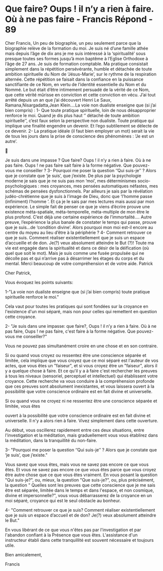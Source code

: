 # Que faire? Oups ! il n’y a rien à faire. Où à ne pas faire - Francis Répond - 89

Cher Francis, Un peu de biographie, un peu seulement parce que la biographie relève de la formation du moi. Je suis né d’une famille athée mais depuis l’âge de dix ans je me suis intéressé à la ‘spiritualité’ sous presque toutes ses formes jusqu’à mon baptême à l’Eglise Orthodoxe à l’âge de 27 ans. Je suis de formation comptable. Ma pratique consistait simplement dans la répétition persévérante, humble et détachée de toute ambition spirituelle du Nom de ‘Jésus-Marie’, sur le rythme de la respiration alternée. Cette répétition se faisait dans la confiance en la puissance sanctifiante de ce Nom, en vertu de l’identité essentielle du Nom et du Nommé. Le but était d’être intimement persuadé de la vérité de ce Nom, que cette vérité mûrisse en conviction et cette conviction en vécu. J’ai tout arrêté depuis un an que j’ai découvert Henri Le Saux, Ramana,Nisargadatta,Jean Klein….La voie non dualiste enseigne que (si j’ai bien compris) : 1- Que toute pratique spirituelle, loin de nous désapproprier renforce le moi. Quand je dis plus haut ‘’ détaché de toute ambition spirituelle’’, c’est faux selon la perspective non dualiste. Toute pratique qui implique une finalité engendre un devenir. Et l’ego subtilement se délecte de ce devenir. 2- La pratique idéale (il faut bien employer un mot) serait la vie de tous les jours dans la prise de conscience des phénomènes : ‘Je est un autre’. 



Je suis dans une impasse ? Que faire? Oups ! il n’y a rien à faire. Où à ne pas faire. Oups ! ne pas faire sait faire à la forme négative. Que pouvez-vous me conseiller ? 3- Pourquoi me poser la question ‘’Qui suis-je’’ ? Alors que je constate que ‘je suis’, que j’existe. De plus par la psychologie moderne je sais que je ne suis pas mon ‘moi’, mes déterminismes socio-psychologiques : mes croyances, mes pensées automatiques néfastes, mes schémas de pensées dysfonctionnels. Par ailleurs je sais par la révélation judéo-chrétienne que je suis à l’image de Dieu, donc que ‘l’homme passe (infiniment) l’homme ’. Et ça je le sais par mes lectures mais aussi par mon expérience. Le simple fait de penser ce que je viens d’écrire prouve une existence méta-spatiale, méta-temporelle, méta-multiple de mon être le plus profond. C’est déjà une certaine expérience de l’immortalité…. Autre preuve, l’expérience la plus banale de constater le temps qui passe, prouve que je suis…de ‘condition divine’. Alors pourquoi mon moi est-il encore au centre du moyeu au lieu d’être à la périphérie ? 4- Comment retrouver ce que je suis. Comment réaliser existentiellement que je suis un espace d’accueille et de don. Je(?) veux absolument atteindre le But (?)! Toute ma vie est engagée dans la spiritualité et dans ce désir de la déification (où quel que soit le mot). Mais je suis comme une fusée propulsée qui ne décolle pas et qui n’arrive pas à désarrimer les étages du corps et du mental. Merci beaucoup de votre compréhension et de votre aide. Patrick

Cher Patrick,

Vous évoquez les points suivants:

1-"La voie non dualiste enseigne que (si j’ai bien compris) toute pratique spirituelle renforce le moi."

Cela vaut pour toutes les pratiques qui sont fondées sur la croyance en l'existence d'un moi séparé, mais non pour celles qui remettent en question cette croyance.

2- "Je suis dans une impasse: que faire?, Oups ! il n’y a rien à faire. Où à ne pas faire, Oups ! ne pas faire, c'est faire à la forme négative. Que pouvez-vous me conseiller?"

Vous ne pouvez pas simultanément croire en une chose et en son contraire.

Si ou quand vous croyez ou ressentez être une conscience séparée et limitée, cela implique que vous croyez que ce moi séparé est l'auteur de vos actes, que vous êtes un "faiseur", et si vous croyez être un "faiseur", alors il y a quelque chose à faire. Et ce qu'il y a à faire c'est rechercher les preuves à tous les niveaux (sensoriel, perceptuel et intellectuel) qui établissent votre croyance. Cette recherche va vous conduire à la compréhension profonde que ces preuves sont absolument inexistantes, et vous laissera ouvert à la possibilité que votre conscience ordinaire est en fait divine et universelle.

Si ou quand vous ne croyez ni ne ressentez être une conscience séparée et limitée, vous êtes

ouvert à la possibilité que votre conscience ordinaire est en fait divine et universelle. Il n'y a alors rien à faire. Vivez simplement dans cette ouverture.

Au début, vous oscillerez rapidement entre ces deux situations, entre l'investigation et la méditation, mais graduellement vous vous établirez dans la méditation, dans la tranquillité du non-faire.

3- "Pourquoi me poser la question ‘’Qui suis-je’’ ? Alors que je constate que ‘je suis’, que j’existe."

Vous savez que vous êtes, mais vous ne savez pas encore ce que vous êtes. Et vous ne savez pas encore ce que vous êtes parce que vous croyez être autre chose que ce que vous êtes vraiment. En vous posant la question "Qui suis-je?", ou, mieux, la question "Que suis-je?", ou, plus précisément, la question " Quelles sont les preuves que cette conscience que je me sais être est séparée, limitée dans le temps et dans l'espace, et non cosmique, divine et impersonnelle?", vous vous débarrasserez de la croyance en un moi séparé, croyance qui est le seul obstacle au bonheur.

4- "Comment retrouver ce que je suis? Comment réaliser existentiellement que je suis un espace d’accueil et de don? Je(?) veux absolument atteindre le But."

En vous libérant de ce que vous n'êtes pas par l'investigation et par l'abandon confiant à la Présence que vous êtes. L'assistance d'un instructeur établi dans cette tranquillité est souvent nécessaire et toujours utile.

Bien amicalement,

Francis

